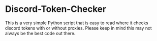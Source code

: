 # Discord-Token-Checker
This is a very simple Python script that is easy to read where it checks discord tokens with or without proxies. Please keep in mind this may not always be the best code out there.
